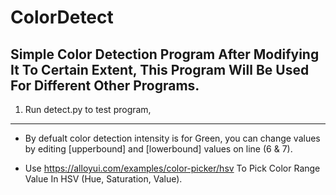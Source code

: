 # ColorDetect
Simple Color Detection Program After Modifying It To Certain Extent, This Program Will Be Used For Different Other Programs. 
--------

1. Run detect.py to test program, 

--------
- By defualt color detection intensity is for Green, you can change values by editing [upperbound] and [lowerbound] values on line (6 & 7). 

- Use https://alloyui.com/examples/color-picker/hsv To Pick Color Range Value In HSV (Hue, Saturation, Value). 
